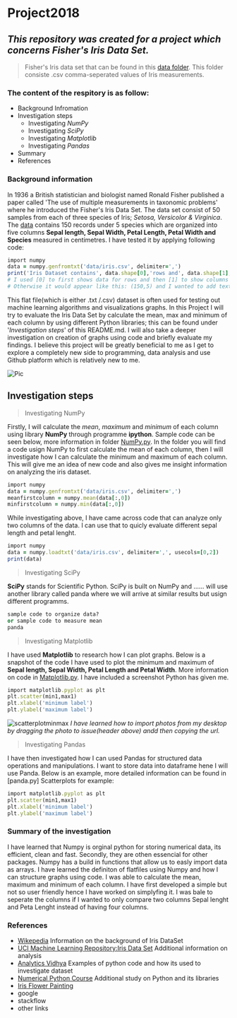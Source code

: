 # Project2018 

## *This repository was created for a project which concerns Fisher's Iris Data Set.*
> Fisher's Iris data set that can be found in this [data folder](https://github.com/MartynaMisk/Project2018/blob/master/data/irisdata.csv). This folder consiste .csv comma-seperated values of Iris measurements.

### The content of the respitory is as follow: 
- Background Infromation
- Investigation steps
  - Investigating *NumPy*
   - Investigating *SciPy*
    - Investigating *Matplotlib*
     - Investigating *Pandas*
- Summary
- References     

### Background information 

In 1936 a British statistician and biologist named Ronald Fisher published a paper called 'The use of multiple measurements in taxonomic problems' where he introduced the Fisher's Iris Data Set. The data set consist of 50 samples from each of three species of Iris; *Setosa, Versicolor & Virginica*. The [data](https://github.com/MartynaMisk/Project2018/blob/master/data/irisdata.csv) contains 150 records under 5 species which are organized into five columns **Sepal length, Sepal Width, Petal Length, Petal Width and Species** measured in centimetres. I have tested it by applying following code:

```ruby
import numpy
data = numpy.genfromtxt('data/iris.csv', delimiter=',')
print('Iris Dataset contains', data.shape[0],'rows and', data.shape[1], 'columns.')
# I used [0] to first shows data for rows and then [1] to show columns only. 
# Otherwise it would appear like this: (150,5) and I wanted to add text.
```

This flat file(which is either .txt /.csv) dataset is often used for testing out machine learning algorithms and visualizations graphs. 
In this Project I will try to evaluate the Iris Data Set by calculate the mean, max and minimum of each column by using different Python libraries; this can be found under '*Investigation steps*' of this README.md. I will also take a deeper investigation on creation of graphs using code and briefly evaluate my findings. I believe this project will be greatly beneficial to me as I get to explore a completely new side to programming, data analysis and use Github platform which is relatively new to me.

![Pic](http://www.painters-online.co.uk/ugc-1/fullnews/news/16492/9864_big.jpg)
## Investigation steps
> Investigating NumPy

Firstly, I will calculate the *mean*, *maximum* and *minimum* of each column using library **NumPy** through programme **ipython**. Sample code can be seen below, more information in folder [NumPy.py](https://github.com/MartynaMisk/Project2018/blob/master/NumPy.py). 
In the folder you will find a code usign NumPy to first calculate the mean of each column, then I will investigate how I can calculate the minimum and maximum of each column. This will give me an idea of new code and also gives me insight information on analyzing the iris dataset.

```ruby
import numpy 
data = numpy.genfromtxt('data/iris.csv', delimiter=',')
meanfirstcolumn = numpy.mean(data[:,0])
minfirstcolumn = numpy.min(data[:,0])

```
While investigating above, I have came across code that can analyze only two columns of the data. I can use that to quicly evaluate different sepal length and petal lenght.

```ruby
import numpy 
data = numpy.loadtxt('data/iris.csv', delimiter=',', usecols=[0,2])
print(data)

```
> Investigating SciPy

**SciPy** stands for Scientific Python. SciPy is built on NumPy and ...... will use another library called panda where we will arrive at similar results but usign different programms.
```ruby
sample code to organize data?
or sample code to measure mean 
panda

```
> Investigating Matplotlib

I have used **Matplotlib** to research how I can plot graphs. Below is a snapshot of the code I have used to plot the minimum and maximum of **Sepal length, Sepal Width, Petal Length and Petal Width**. More information on code in [Matplotlib.py](https://github.com/MartynaMisk/Project2018/blob/master/Matplotlib.py). I have included a screenshot Python has given me.

```ruby
import matplotlib.pyplot as plt
plt.scatter(min1,max1)
plt.xlabel('minimum label')
plt.ylabel('maximum label')
```

![scatterplotminmax](https://user-images.githubusercontent.com/36375583/39400352-929a22aa-4b26-11e8-80c8-d733d8206d1f.PNG)
*I have learned how to import photos from my desktop by dragging the photo to issue(header above) andd then copying the url.*

> Investigating Pandas

I have then investigated how I can used Pandas for structured data operations and manipulations. I want to store data into dataframe hene I will use Panda. Below is an example, more detailed information can be found in [panda.py]
Scatterplots for example:

```ruby
import matplotlib.pyplot as plt
plt.scatter(min1,max1)
plt.xlabel('minimum label')
plt.ylabel('maximum label')
```
### Summary of the investigation 
I have learned that Numpy is orginal python for storing numerical data, its efficient, clean and fast. Secondly, they are othen essencial for other packages. Numpy has a build in functions that allow us to easly import data as arrays. I have learned the definiton of flatfiles using Numpy and how I can structure graphs using code. I was able to calculate the mean, maximum and minimum of each column. I have first developed a simple but not so user friendly hence I have worked on simplyfing it. I was bale to seperate the columns if I wanted to only compare two columns Sepal lenght and Peta Lenght instead of having four columns. 

### References
- [Wikepedia](https://en.wikipedia.org/wiki/Iris_flower_data_set) Information on the background of Iris DataSet
- [UCI Machine Learning Repository:Iris Data Set](https://archive.ics.uci.edu/ml/datasets/iris) Additional information on analysis
- [Analytics Vidhya](https://www.analyticsvidhya.com/blog/2016/01/complete-tutorial-learn-data-science-python-scratch-2/) Examples of python code and how its used to investigate dataset
- [Numerical Python Course](https://www.python-course.eu/numpy.php) Additional study on Python and its libraries
- [Iris Flower Painting](http://www.painters-online.co.uk/techniques-and-tips/view,botanical-painting-for-beginners-how-to-paint-an-iris-in-watercolour-with-jarnie-godwin_16492.htm)
- google
- stackflow 
- other links

